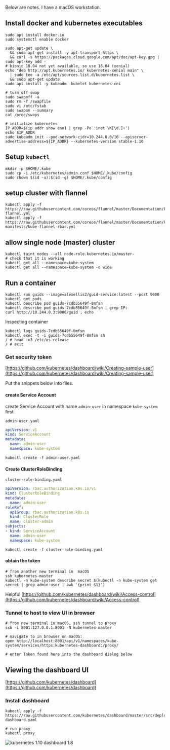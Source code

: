 
Below are notes. I have a macOS workstation.


## Install docker and kubernetes executables

```
sudo apt install docker.io
sudo systemctl enable docker

sudo apt-get update \
  && sudo apt-get install -y apt-transport-https \
  && curl -s https://packages.cloud.google.com/apt/doc/apt-key.gpg | sudo apt-key add -
# bionic 18.04 not yet available, so use 16.04 (xenial)
echo "deb http://apt.kubernetes.io/ kubernetes-xenial main" \
  | sudo tee -a /etc/apt/sources.list.d/kubernetes.list \
  && sudo apt-get update
sudo apt install -y kubeadm  kubelet kubernetes-cni

# turn off swap
sudo swapoff -a
sudo rm -f /swapfile
sudo vi /etc/fstab
sudo swapon --summary
cat /proc/swaps

# initialize kubernetes
IP_ADDR=$(ip addr show eno1 | grep -Po 'inet \K[\d.]+')
echo $IP_ADDR
sudo kubeadm init --pod-network-cidr=10.244.0.0/16 --apiserver-advertise-address=${IP_ADDR} --kubernetes-version stable-1.10
```


## Setup `kubectl`

```
mkdir -p $HOME/.kube
sudo cp -i /etc/kubernetes/admin.conf $HOME/.kube/config
sudo chown $(id -u):$(id -g) $HOME/.kube/config
```

## setup cluster with flannel

```
kubectl apply -f https://raw.githubusercontent.com/coreos/flannel/master/Documentation/kube-flannel.yml
kubectl apply -f https://raw.githubusercontent.com/coreos/flannel/master/Documentation/k8s-manifests/kube-flannel-rbac.yml
```

## allow single node (master) cluster

```
kubectl taint nodes --all node-role.kubernetes.io/master-
# check that it is working
kubectl get all --namespace=kube-system
kubectl get all --namespace=kube-system -o wide
```

## Run a container

```
kubectl run guids --image=alexellis2/guid-service:latest --port 9000
kubectl get pods
kubectl describe pod guids-7cdb55649f-8mfsn
kubectl describe pod guids-7cdb55649f-8mfsn | grep IP:
curl http://10.244.0.3:9000/guid ; echo
```

Inspecting container
```
kubectl logs guids-7cdb55649f-8mfsn
kubectl exec -t -i guids-7cdb55649f-8mfsn sh
/ # head -n3 /etc/os-release
/ # exit
```


### Get security token

[https://github.com/kubernetes/dashboard/wiki/Creating-sample-user](https://github.com/kubernetes/dashboard/wiki/Creating-sample-user)

Put the snippets below into files.

#### create Service Account

create Service Account with name `admin-user` in namespace `kube-system` first

`admin-user.yaml`
```yaml
apiVersion: v1
kind: ServiceAccount
metadata:
  name: admin-user
  namespace: kube-system
```

`kubectl create -f admin-user.yaml`



#### Create ClusterRoleBinding

`cluster-role-binding.yaml`
```yaml
apiVersion: rbac.authorization.k8s.io/v1
kind: ClusterRoleBinding
metadata:
  name: admin-user
roleRef:
  apiGroup: rbac.authorization.k8s.io
  kind: ClusterRole
  name: cluster-admin
subjects:
- kind: ServiceAccount
  name: admin-user
  namespace: kube-system
```

`kubectl create -f cluster-role-binding.yaml`

#### obtain the token

```
# from another new terminal in  macOS
ssh kubernetes-master
kubectl -n kube-system describe secret $(kubectl -n kube-system get secret | grep admin-user | awk '{print $1}')
```

Helpful [https://github.com/kubernetes/dashboard/wiki/Access-control](https://github.com/kubernetes/dashboard/wiki/Access-control)


### Tunnel to host to view UI in browser

```
# from new terminal in macOS, ssh tunnel to proxy
ssh -L 8001:127.0.0.1:8001 -N kubernetes-master

# navigate to in browser on macOS:
open http://localhost:8001/api/v1/namespaces/kube-system/services/https:kubernetes-dashboard:/proxy/

# enter Token found here into the dashboard dialog below
```

## Viewing the dashboard UI

[https://github.com/kubernetes/dashboard](https://github.com/kubernetes/dashboard)

### Install dashboard

```
kubectl apply -f https://raw.githubusercontent.com/kubernetes/dashboard/master/src/deploy/recommended/kubernetes-dashboard.yaml

# run proxy
kubectl proxy
```

![kubernetes 1.10 dashboard 1.8](https://idcrook.github.io/images/kubernetes-1.10-dashboard-09-May-2018.png)
